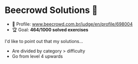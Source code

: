 # Beecrowd Solutions 🐝

* 👤 Profile: www.beecrowd.com.br/judge/en/profile/698004
* 🏆 Goal: **464/1000 solved exercises**

I'd like to point out that my solutions...

* Are divided by category > difficulty
* Go from level 4 upwards

